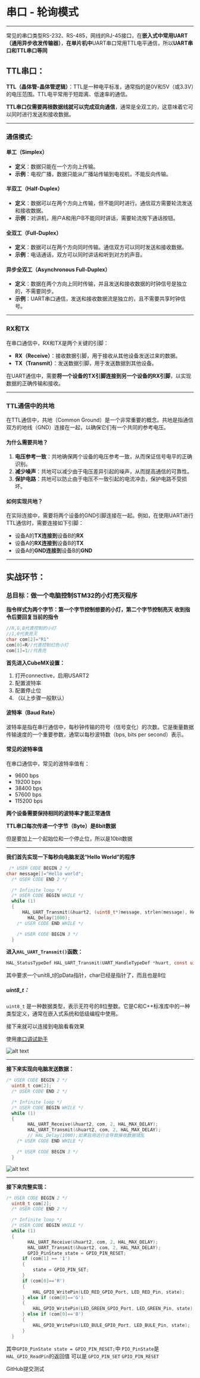 # 串口 - 轮询模式
***
常见的串口类型RS-232、RS-485，网线的RJ-45接口，在**嵌入式中常用UART（通用异步收发传输器）**，**在单片机中**UART串口常用TTL电平通信，所以**UART串口和TTL串口等同**
## TTL串口：
**TTL（晶体管-晶体管逻辑）**：TTL是一种电平标准，通常指的是0V和5V（或3.3V）的电压范围。TTL电平常用于短距离、低速率的通信。

**TTL串口仅需要两根数据线就可以完成双向通信**，通常是全双工的，这意味着它可以同时进行发送和接收数据。

***
### 通信模式:

#### 单工（Simplex）
- **定义**：数据只能在一个方向上传输。
- **示例**：电视广播，数据只能从广播站传输到电视机，不能反向传输。

#### 半双工（Half-Duplex）
- **定义**：数据可以在两个方向上传输，但不能同时进行。通信双方需要轮流发送和接收数据。
- **示例**：对讲机，用户A和用户B不能同时讲话，需要轮流按下通话按钮。

#### 全双工（Full-Duplex）
- **定义**：数据可以在两个方向同时传输。通信双方可以同时发送和接收数据。
- **示例**：电话通话，双方可以同时讲话和听到对方的声音。

#### 异步全双工（Asynchronous Full-Duplex）
- **定义**：数据在两个方向上同时传输，并且发送和接收数据的时钟信号是独立的，不需要同步。
- **示例**：UART串口通信，发送和接收数据流是独立的，且不需要共享时钟信号。
***
### RX和TX

在串口通信中，RX和TX是两个关键的引脚：

- **RX（Receive）**：接收数据引脚，用于接收从其他设备发送过来的数据。
- **TX（Transmit）**：发送数据引脚，用于发送数据到其他设备。

在UART通信中，需要**将一个设备的TX引脚连接到另一个设备的RX引脚**，以实现数据的正确传输和接收。
***
### TTL通信中的共地

在TTL通信中，共地（Common Ground）是一个非常重要的概念。共地是指通信双方的地线（GND）连接在一起，以确保它们有一个共同的参考电压。

#### 为什么需要共地？

1. **电压参考一致**：共地确保两个设备的电压参考一致，从而保证信号电平的正确识别。
2. **减少噪声**：共地可以减少由于电压差异引起的噪声，从而提高通信的可靠性。
3. **保护电路**：共地可以防止由于电压不一致引起的电流冲击，保护电路不受损坏。

#### 如何实现共地？

在实际连接中，需要将两个设备的GND引脚连接在一起。例如，在使用UART进行TTL通信时，需要连接如下引脚：

- 设备A的**TX连接到**设备B的**RX**
- 设备A的**RX连接到**设备B的**TX**
- 设备A的**GND连接到**设备B的**GND**

***
## 实战环节：
### 总目标：做一个电脑控制STM32的小灯亮灭程序

**指令样式为两个字节：第一个字节控制想要的小灯，第二个字节控制亮灭**
**收到指令后要回复当前的指令**
~~~c
//R,G,B代表控制的小灯
//1,0代表亮灭
char com[2]="R1"
com[0]=R//代表控制红色小灯
com[1]=1//代表亮
~~~

**首先进入CubeMX设置：**
1. 打开connective，启用USART2 
2. 配置波特率
3. 配置停止位
4. （以上步骤一般默认）

#### 波特率（Baud Rate）

波特率是指在串行通信中，每秒钟传输的符号（信号变化）的次数。它是衡量数据传输速度的一个重要参数，通常以每秒波特数（bps, bits per second）表示。

#### 常见的波特率值

在串口通信中，常见的波特率值有：
- 9600 bps
- 19200 bps
- 38400 bps
- 57600 bps
- 115200 bps

**两个设备需要保持相同的波特率才能正常通信**

**TTL串口每次传递一个字节（Byte）是8bit数据**

但是要加上一个起始位和一个停止位，所以是10bit数据
***
**我们首先实现一下每秒向电脑发送“Hello World”的程序**
~~~C
 /* USER CODE BEGIN 2 */
char message[]="Hello world";
  /* USER CODE END 2 */

  /* Infinite loop */
  /* USER CODE BEGIN WHILE */
  while (1)
  {
      HAL_UART_Transmit(&huart2, (uint8_t*)message, strlen(message), HAL_MAX_DELAY);
        HAL_Delay(1000);
    /* USER CODE END WHILE */

    /* USER CODE BEGIN 3 */
  }
~~~

**进入`HAL_UART_Transmit()`函数：**
~~~C
HAL_StatusTypeDef HAL_UART_Transmit(UART_HandleTypeDef *huart, const uint8_t *pData, uint16_t Size, uint32_t Timeout)
~~~
其中要求一个unit8_t的pData指针，char已经是指针了，而且也是8位
##### uint8_t：

`uint8_t` 是一种数据类型，表示无符号的8位整数。它是C和C++标准库中的一种类型定义，通常在嵌入式系统和低级编程中使用。

接下来就可以连接到电脑看看效果

使用[串口调试助手](https://serial.keysking.com/)

![alt text](image.png)
***
**接下来实现向电脑发送数据：**
~~~C
/* USER CODE BEGIN 2 */
  uint8_t com[2];
  /* USER CODE END 2 */

  /* Infinite loop */
  /* USER CODE BEGIN WHILE */
  while (1)
  {
        HAL_UART_Receive(&huart2, com, 2, HAL_MAX_DELAY);
        HAL_UART_Transmit(&huart2, com, 2, HAL_MAX_DELAY);
        // HAL_Delay(1000);如果启用这行会导致接收数据错乱
    /* USER CODE END WHILE */

    /* USER CODE BEGIN 3 */
  }
~~~
![alt text](image-1.png)
***
**接下来完整实现：**
~~~C
/* USER CODE BEGIN 2 */
  uint8_t com[2];
  /* USER CODE END 2 */

  /* Infinite loop */
  /* USER CODE BEGIN WHILE */
  while (1)
  {
        HAL_UART_Receive(&huart2, com, 2, HAL_MAX_DELAY);
        HAL_UART_Transmit(&huart2, com, 2, HAL_MAX_DELAY);
        GPIO_PinState state = GPIO_PIN_RESET;
      if (com[1] == '1')
      {
          state = GPIO_PIN_SET;
      }
      if (com[0]=='R')
      {
          HAL_GPIO_WritePin(LED_RED_GPIO_Port, LED_RED_Pin, state);
      } else if (com[0]=='G')
      {
          HAL_GPIO_WritePin(LED_GREEN_GPIO_Port, LED_GREEN_Pin, state);
      } else if (com[0]=='B')
      {
          HAL_GPIO_WritePin(LED_BULE_GPIO_Port, LED_BULE_Pin, state);
      }
  }
~~~

其中`GPIO_PinState state = GPIO_PIN_RESET;`中
`PIO_PinState`是`HAL_GPIO_ReadPin`的返回值
可以是
`GPIO_PIN_SET`
`GPIO_PIN_RESET`

GitHub提交测试